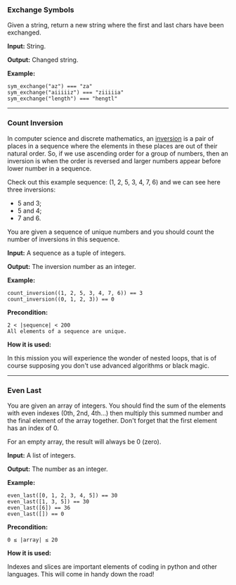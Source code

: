 ### Exchange Symbols

Given a string, return a new string where the first and last chars have been exchanged.

**Input:** String.

**Output:** Changed string.

**Example:**
````
sym_exchange("az") === "za"
sym_exchange("aiiiiiz") === "ziiiiia"
sym_exchange("length") === "hengtl"
````

-------------------------------
### Count Inversion

In computer science and discrete mathematics, an [inversion](https://en.wikipedia.org/wiki/Inversion_(discrete_mathematics)) is a pair of places in a sequence where the elements in these places are out of their natural order. So, if we use ascending order for a group of numbers, then an inversion is when the order is reversed and larger numbers appear before lower number in a sequence.

Check out this example sequence: (1, 2, 5, 3, 4, 7, 6) and we can see here three inversions:

- 5 and 3;
- 5 and 4; 
- 7 and 6.

You are given a sequence of unique numbers and you should count the number of inversions in this sequence.

**Input:** A sequence as a tuple of integers.

**Output:** The inversion number as an integer.

**Example:**
````
count_inversion((1, 2, 5, 3, 4, 7, 6)) == 3
count_inversion((0, 1, 2, 3)) == 0
````
**Precondition:**
````
2 < |sequence| < 200
All elements of a sequence are unique.
````

**How it is used:**

In this mission you will experience the wonder of nested loops, that is of course supposing you don't use advanced algorithms or black magic.

---------------------------------
### Even Last

You are given an array of integers. You should find the sum of the elements with even indexes (0th, 2nd, 4th...) then multiply this summed number and the final element of the array together. Don't forget that the first element has an index of 0.

For an empty array, the result will always be 0 (zero).

**Input:** A list of integers.

**Output:** The number as an integer.

**Example:**
````
even_last([0, 1, 2, 3, 4, 5]) == 30
even_last([1, 3, 5]) == 30
even_last([6]) == 36
even_last([]) == 0
````
**Precondition:**
````
0 ≤ |array| ≤ 20
````
**How it is used:**

Indexes and slices are important elements of coding in python and other languages. This will come in handy down the road!